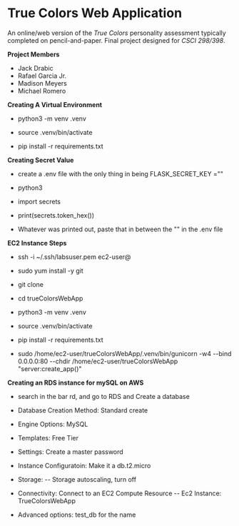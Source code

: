 # True Colors Web Application
An online/web version of the _True Colors_ personality assessment typically completed on pencil-and-paper. Final project designed for _CSCI 298/398_.

**Project Members**
- Jack Drabic
- Rafael Garcia Jr.
- Madison Meyers
- Michael Romero

**Creating A Virtual Environment**

- python3 -m venv .venv

- source .venv/bin/activate

- pip install -r requirements.txt


**Creating Secret Value**

- create a .env file with the only thing in being FLASK_SECRET_KEY =""

- python3

- import secrets

- print(secrets.token_hex())

- Whatever was printed out, paste that in between the "" in the .env file

**EC2 Instance Steps**

- ssh -i ~/.ssh/labsuser.pem ec2-user@<IPv4 addrress or DNS>

- sudo yum install -y git

- git clone <repo>

- cd trueColorsWebApp

- python3 -m venv .venv
- source .venv/bin/activate
- pip install -r requirements.txt

- sudo /home/ec2-user/trueColorsWebApp/.venv/bin/gunicorn -w4 --bind 0.0.0.0:80 --chdir /home/ec2-user/trueColorsWebApp "server:create_app()"

**Creating an RDS instance for mySQL on AWS**

- search in the bar rd, and go to RDS and Create a database

- Database Creation Method: Standard create

- Engine Options: MySQL

- Templates: Free Tier

- Settings: Create a master password

- Instance Configuratoin: Make it a db.t2.micro

- Storage: -- Storage autoscaling, turn off

- Connectivity: Connect to an EC2 Compute Resource -- Ec2 Instance: TrueColorsWebApp

- Advanced options: test_db for the name
